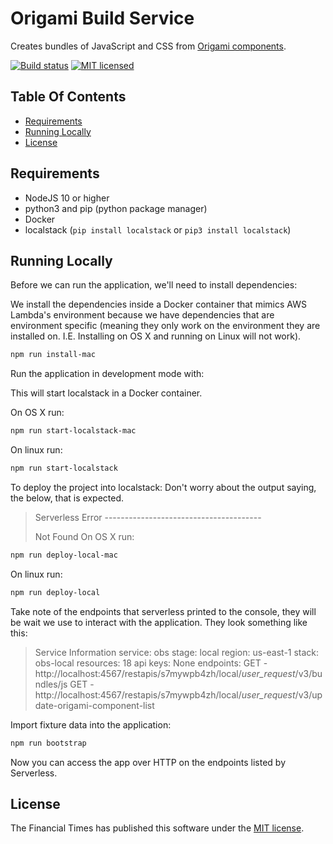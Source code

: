 
Origami Build Service
=====================

Creates bundles of JavaScript and CSS from [Origami components](https://registry.origami.ft.com/components).

[![Build status](https://img.shields.io/circleci/project/Financial-Times/origami-build-service-v3.svg)][ci]
[![MIT licensed](https://img.shields.io/badge/license-MIT-blue.svg)][license]


Table Of Contents
-----------------

  * [Requirements](#requirements)
  * [Running Locally](#running-locally)
  * [License](#license)


Requirements
------------

- NodeJS 10 or higher
- python3 and pip (python package manager)
- Docker
- localstack (`pip install localstack` or `pip3 install localstack`)

Running Locally
---------------

Before we can run the application, we'll need to install dependencies:

We install the dependencies inside a Docker container that mimics AWS Lambda's environment because we have dependencies that are environment specific (meaning they only work on the environment they are installed on. I.E. Installing on OS X and running on Linux will not work).
```sh
npm run install-mac
```

Run the application in development mode with:

This will start localstack in a Docker container.

On OS X run:
```sh
npm run start-localstack-mac
```

On linux run:
```sh
npm run start-localstack
```

To deploy the project into localstack:
Don't worry about the output saying, the below, that is expected.
>Serverless Error ---------------------------------------
> 
>Not Found
On OS X run:
```sh
npm run deploy-local-mac
```

On linux run:
```sh
npm run deploy-local
```

Take note of the endpoints that serverless printed to the console, they will be wait we use to interact with the application. They look something like this:
>Service Information
>service: obs
>stage: local
>region: us-east-1
>stack: obs-local
>resources: 18
>api keys:
>  None
>endpoints:
>  GET - http://localhost:4567/restapis/s7mywpb4zh/local/_user_request_/v3/bundles/js
>  GET - http://localhost:4567/restapis/s7mywpb4zh/local/_user_request_/v3/update-origami-component-list

Import fixture data into the application:

```sh
npm run bootstrap
```

Now you can access the app over HTTP on the endpoints listed by Serverless.




License
-------

The Financial Times has published this software under the [MIT license][license].


[ci]: https://circleci.com/gh/Financial-Times/origami-build-service-v3

[license]: http://opensource.org/licenses/MIT